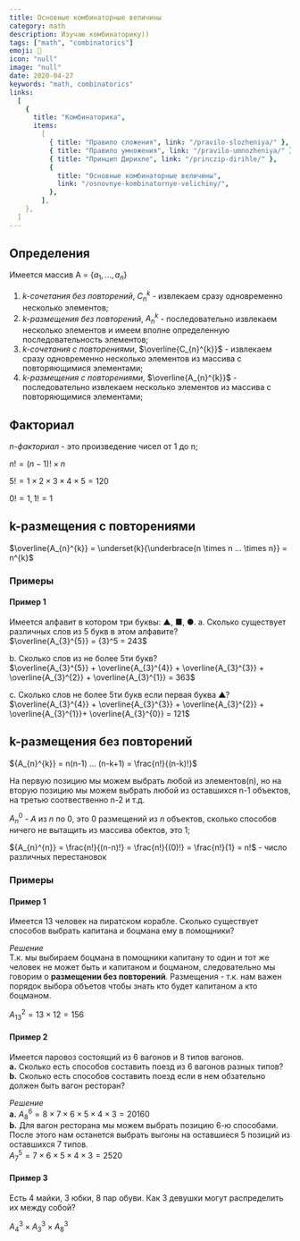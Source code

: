 ```yaml
---
title: Основные комбинаторные величины
category: math
description: Изучаю комбинаторику))
tags: ["math", "combinatorics"]
emoji: 👾
icon: "null"
image: "null"
date: 2020-04-27
keywords: "math, combinatorics"
links:
  [
    {
      title: "Комбинаторика",
      items:
        [
          { title: "Правило сложения", link: "/pravilo-slozheniya/" },
          { title: "Правило умножения", link: "/pravilo-umnozheniya/" },
          { title: "Принцип Дирихле", link: "/princzip-dirihle/" },
          {
            title: "Основные комбинаторные величины",
            link: "/osnovnye-kombinatornye-velichiny/",
          },
        ],
    },
  ]
---
```


## Определения

Имеется массив А = {${a_{1}, ..., a_{n}}$}

1. _k-сочетания без повторений_, $C_{n}^{k}$ - извлекаем сразу одновременно несколько элементов;
2. _k-размещения без повторений_, $A_{n}^{k}$ - последовательно извлекаем несколько элементов и имеем вполне определенную последовательность элементов;
3. _k-сочетания с повторениями_, $\overline{C_{n}^{k}}$ - извлекаем сразу одновременно несколько элементов из массива с повторяющимися элементами;
4. _k-размещения с повторениями_, $\overline{A_{n}^{k}}$ - последовательно извлекаем несколько элементов из массива с повторяющимися элементами;

## Факториал

_n-факториал_ - это произведение чисел от 1 до n;

$n! = (n-1)! \times n$

$5! = 1 \times 2 \times 3 \times 4 \times 5 = 120$

$0! = 1, 1! = 1$

## k-размещения с повторениями

$\overline{A_{n}^{k}} = \underset{k}{\underbrace{n \times n  ... \times n}} =  n^{k}$

### Примеры

#### Пример 1
Имеется алфавит в котором три буквы: ▲, ■, ●. 
a. Сколько существует различных слов из 5 букв в этом алфавите?  
$\overline{A_{3}^{5}} = {3}^5 = 243$

b. Сколько слов из не более 5ти букв?  
$\overline{A_{3}^{5}} + \overline{A_{3}^{4}} + \overline{A_{3}^{3}} + \overline{A_{3}^{2}} + \overline{A_{3}^{1}} = 363$  

c. Сколько слов не более 5ти букв если первая буква ▲?  
$\overline{A_{3}^{4}} + \overline{A_{3}^{3}} + \overline{A_{3}^{2}} + \overline{A_{3}^{1}}+ \overline{A_{3}^{0}} = 121$


## k-размещения без повторений

${A_{n}^{k}} = n(n-1) ... (n-k+1) = \frac{n!}{(n-k)!}$

На первую позицию мы можем выбрать любой из элементов(n), но на вторую позицию мы можем выбрать любой из оставшихся n-1 объектов, на третью соотвественно n-2 и т.д.

${A_{n}^{0}}$ - $А$ из $n$ по $0$, это $0$ размещений из $n$ объектов, сколько способов ничего не вытащить из массива обектов, это 1;

${A_{n}^{n}} = \frac{n!}{(n-n)!} = \frac{n!}{(0)!} = \frac{n!}{1} = n!$ - число различных перестановок

### Примеры

#### Пример 1
Имеется 13 человек на пиратском корабле. Сколько существует способов выбрать капитана и боцмана ему в помощники?

_Решение_  
Т.к. мы выбираем боцмана в помощники капитану то один и тот же человек не может быть и капитаном и боцманом, следовательно мы говорим о **размещении без повторений**.  Размещения - т.к. нам важен порядок выбора объетов чтобы знать кто будет капитаном а кто боцманом.

${A_{13}^{2}} = 13 \times 12 = 156$

#### Пример 2
Имеется паровоз состоящий из 6 вагонов и 8 типов вагонов.  
**a.** Сколько есть способов составить поезд из 6 вагонов разных типов?  
**b.** Сколько есть способов составить поезд если в нем обзательно должен быть вагон ресторан?

_Решение_  
**a.** ${A_{8}^{6}} = 8 \times 7 \times 6 \times 5 \times 4 \times 3 = 20160$  
**b.** Для вагон ресторана мы можем выбрать позицию 6-ю способами.
После этого нам останется выбрать выгоны на оставшиеся 5 позиций из оставшихся 7 типов.  
${A_{7}^{5}} = 7 \times 6 \times 5 \times 4 \times 3 = 2520$

#### Пример 3
Есть 4 майки, 3 юбки, 8 пар обуви. Как 3 девушки могут распределить их между собой?

${A_{4}^{3}} \times {A_{3}^{3}} \times {A_{8}^{3}}$
